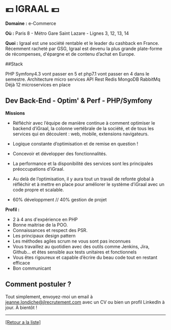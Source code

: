 # 💶 IGRAAL 💶

**Domaine :** e-Commerce

**Où :** Paris 8 - Métro Gare Saint Lazare - Lignes 3, 12, 13, 14

**Quoi :** Igraal est une société rentable et le leader du cashback en France. Récemment racheté par GSG, Igraal est devenu la plus grande plate-forme de récompenses, d'épargne et de contenu d’achat en Europe.

##Stack

PHP
Symfony4.3 vont passer en 5 et php7.1 vont passer en 4 dans le semestre.
Architecture micro services
API Rest
Redis
MongoDB
RabbitMq
Déjà 12 microservices en place

## Dev Back-End - Optim' & Perf - PHP/Symfony 

**Missions**

* Réfléchir avec l’équipe de manière continue à comment optimiser le backend d’iGraal, la colonne vertébrale de la société, et de tous les services qui en découlent : web, mobile, extensions navigateurs.  

* Logique constante d’optimisation et de remise en question ! 

* Concevoir et développer des fonctionnalités.

* La performance et la disponibilité des services sont les principales préoccupations d’iGraal.

* Au delà de l’optimisation, il y aura tout un travail de refonte global à réfléchir et à mettre en place pour améliorer le système d’iGraal avec un code propre et scalable.

* 60% développment // 40% gestion de projet

**Profil :** 

* 2 à 4 ans d'expérience en PHP
* Bonne maitrise de la POO.
* Connaissances et respect des PSR.
* Les principaux design pattern
* Les méthodes agiles scrum ne vous sont pas inconnues
* Vous travaillez au quotidien avec des outils comme Jenkins, Jira, Github… et êtes sensible aux tests unitaires et fonctionnels
* Vous êtes rigoureux et capable d’écrire du beau code tout en restant efficace
* Bon communicant


## Comment postuler ?

Tout simplement, envoyez-moi un email à jeanne.londiche@jlrecrutement.com avec un CV ou bien un profil LinkedIn à jour. À bientôt ! 

----
<a href="https://github.com/jlondiche/job-board-php/blob/master/README.md">[Retour a la liste]</a>
